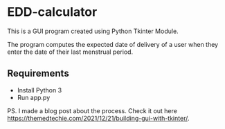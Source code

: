 # EDD-calculator

This is a GUI program created using Python Tkinter Module.

The program computes the expected date of delivery of a user when they enter the date of their last menstrual period.


## Requirements

- Install Python 3
- Run app.py


PS. I made a blog post about the process. Check it out here https://themedtechie.com/2021/12/21/building-gui-with-tkinter/.  
